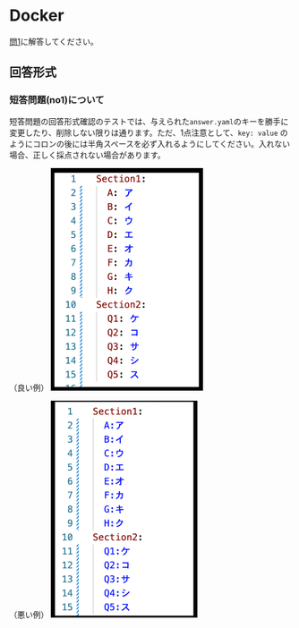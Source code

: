 # Docker

[問1](no1)に解答してください。

## 回答形式

### 短答問題(no1)について

短答問題の回答形式確認のテストでは、与えられた`answer.yaml`のキーを勝手に変更したり、削除しない限りは通ります。ただ、1点注意として、`key: value` のようにコロンの後には半角スペースを必ず入れるようにしてください。入れない場合、正しく採点されない場合があります。

（良い例）
![yaml良い例](../docs/yaml1.png)

（悪い例）
![yaml悪い例](../docs/yaml2.png)
